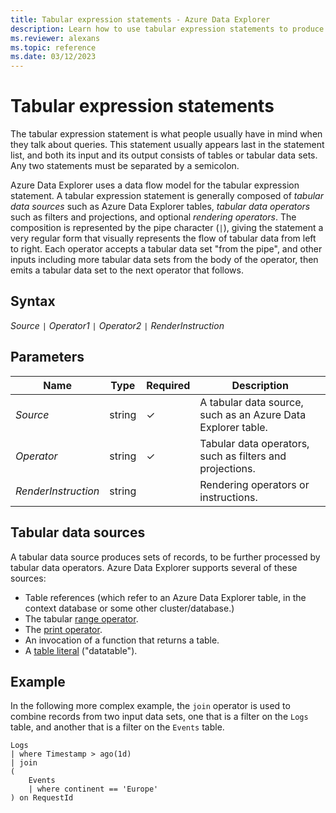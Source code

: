 ```yaml
---
title: Tabular expression statements - Azure Data Explorer
description: Learn how to use tabular expression statements to produce tabular data sets.
ms.reviewer: alexans
ms.topic: reference
ms.date: 03/12/2023
---
```

# Tabular expression statements

The tabular expression statement is what people usually have in mind when they talk about queries. This statement usually appears last in the statement list, and both its input and its output consists of tables or tabular data sets.
Any two statements must be separated by a semicolon.

Azure Data Explorer uses a data flow model for the tabular expression statement. A tabular expression statement is generally composed of *tabular data sources*
such as Azure Data Explorer tables, *tabular data operators* such as filters and projections, and optional *rendering operators*. The composition is represented by the pipe character (`|`), giving the statement a very regular form that visually represents the flow of tabular data from left to right.
Each operator accepts a tabular data set "from the pipe", and other inputs including more tabular data sets from the body of the operator, then emits a tabular data set to the next operator that follows.

## Syntax

*Source* `|` *Operator1* `|` *Operator2* `|` *RenderInstruction*

## Parameters

|Name|Type|Required|Description|
|--|--|--|--|
|*Source*|string|&check;|A tabular data source, such as an Azure Data Explorer table.|
|*Operator*|string|&check;|Tabular data operators, such as filters and projections.|
|*RenderInstruction*|string||Rendering operators or instructions.|

## Tabular data sources

A tabular data source produces sets of records, to be further processed by tabular data operators. Azure Data Explorer supports several of these sources:

* Table references (which refer to an Azure Data Explorer table, in the context database or some other cluster/database.)
* The tabular [range operator](rangeoperator.md).
* The [print operator](printoperator.md).
* An invocation of a function that returns a table.
* A [table literal](datatableoperator.md) ("datatable").

## Example

In the following more complex example, the `join` operator is used to combine records from two input data sets, one that is a filter on the `Logs` table, and another that is a filter on the `Events` table.

```kusto
Logs 
| where Timestamp > ago(1d) 
| join 
(
    Events 
    | where continent == 'Europe'
) on RequestId 
```

